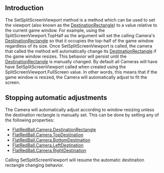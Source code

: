 ## Introduction

The SetSplitScreenViewport method is a method which can be used to set the viewport (also known as the [DestinationRectangle](/frb/docs/index.php?title=FlatRedBall.Camera.DestinationRectangle.md "FlatRedBall.Camera.DestinationRectangle")) to a value relative to the current game window. For example, using the SplitScreenViewport.TopHalf as the argument will set the calling Camera's [DestinationRectangle](/frb/docs/index.php?title=FlatRedBall.Camera.DestinationRectangle.md "FlatRedBall.Camera.DestinationRectangle") so that it occupies the top-half of the game window regardless of its size. Once SetSplitScreenViewport is called, the camera that called the method will automatically change its [DestinationRectangle](/frb/docs/index.php?title=FlatRedBall.Camera.DestinationRectangle.md "FlatRedBall.Camera.DestinationRectangle") if the game window resizes. This behavior will persist until the [DestinationRectangle](/frb/docs/index.php?title=FlatRedBall.Camera.DestinationRectangle.md "FlatRedBall.Camera.DestinationRectangle") is manually changed. By default all Cameras will have have SetSplitScreenViewport called when created using the SplitScreenViewport.FullScreen value. In other words, this means that if the game window is resized, the Camera will automatically adjust to fit the screen.

## Stopping automatic adjustments

The Camera will automatically adjust according to window resizing unless the destination rectangle is manually set. This can be done by setting any of the following properties:

-   [FlatRedBall.Camera.DestinationRectangle](/frb/docs/index.php?title=FlatRedBall.Camera.DestinationRectangle.md "FlatRedBall.Camera.DestinationRectangle")
-   [FlatRedBall.Camera.TopDestination](/frb/docs/index.php?title=FlatRedBall.Camera.DestinationRectangle.md "FlatRedBall.Camera.DestinationRectangle")
-   [FlatRedBall.Camera.BottomDestination](/frb/docs/index.php?title=FlatRedBall.Camera.DestinationRectangle.md "FlatRedBall.Camera.DestinationRectangle")
-   [FlatRedBall.Camera.LeftDestination](/frb/docs/index.php?title=FlatRedBall.Camera.DestinationRectangle.md "FlatRedBall.Camera.DestinationRectangle")
-   [FlatRedBall.Camera.RightDestination](/frb/docs/index.php?title=FlatRedBall.Camera.DestinationRectangle.md "FlatRedBall.Camera.DestinationRectangle")

Calling SetSplitScreenViewport will resume the automatic destination rectangle changing behavior.
